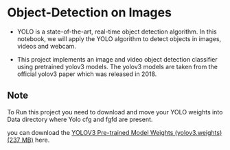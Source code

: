 # Object-Detection on Images

  - YOLO is a state-of-the-art, real-time object detection algorithm. In this notebook, we will apply the YOLO algorithm to detect objects in images, videos and webcam.

  - This project implements an image and video object detection classifier using pretrained yolov3 models. The yolov3 models are taken from the official yolov3 paper which was released in 2018.


## Note
To Run this project you need to download and move your YOLO weights into Data directory where Yolo cfg and fgfd are present.

you can download the [YOLOV3 Pre-trained Model Weights (yolov3.weights) (237 MB)](https://pjreddie.com/media/files/yolov3.weights) here.
